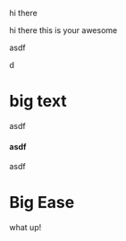 hi there

hi there this is your awesome&#x20;

asdf

d

# big text

asdf

#### asdf

asdf

# Big Ease

what up!